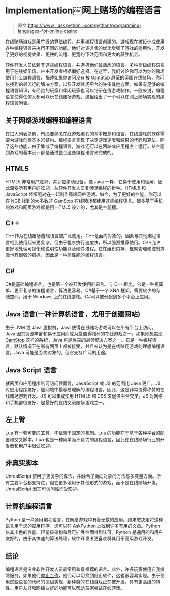 # Implementation￼网上赌场的编程语言

> 原文:[https://www . ask python . com/python/programming-languages-for-online-casino](https://www.askpython.com/python/programming-languages-for-online-casino)

在线赌场游戏是用广泛的算法编程，并用编程语言创建的。游戏现在被设计成使用各种编程语言来执行不同的功能。他们对语言集的优化增强了游戏的适用性，开发了更好的视觉效果、更快的流程、更宽的下注范围和更大的获胜机会。

软件开发人员依赖于这些编程语言，并选择他们最熟悉的语言。多种高级编程语言用于在线娱乐场，并由开发者根据偏好选择。在这里，我们讨论你可以为你的赌场使用什么编程语言，描述如果你[访问没有被 GamStop](https://www.nongamstopbets.com/casinos-not-on-gamstop/) 屏蔽的英国在线赌场，你可以找到的最流行的解决方案，以及开发赌场平台的许多其他方面。如果有足够的编程语言知识，有经验的玩家和休闲玩家也可以钻研在线游戏制作。一般来说，编程语言使得任何人都可以玩在线赌场游戏。这里给出了一个可以在网上赌场实现的编程语言列表。

## 关于网络游戏编程和编程语言

在进入列表之前，有必要熟悉在线游戏编程的基本概念和语言。在线游戏的软件需要为游戏创建基本的结构。编程语言实现了决定游戏速度和结果的代码和算法。除了这些功能，由于集成了编程语言，游戏还可以在网站或应用程序上运行。从主题到游戏的基本设计都是通过整合这些编程语言来完成的。

## HTML5

HTML5 非常用户友好，并适应移动设备。像 Java 一样，它易于使用和理解，因此深受所有用户的欢迎，从软件开发人员到涉足编程的新手。HTML5 和 JavaScript 经常配对在一起制作高级网络游戏。如今，为了更好的性能，你可以在 NGB 找到的大多数非 GamStop 在线赌场都使用这些编程语言。很多基于手机的游戏和网页游戏都是用 HTML5 设计的，尤其是主题槽。

## C++

C++作为在线赌场游戏语言被广泛使用。C++是面向对象的，因此与其他编程语言相比使用起来更复杂，但由于程序执行速度快，所以强烈推荐使用。C++允许更好地处理可视化和说明性功能以及硬件进程。它在组织内存、框架管理和控制方面也有很强的把握，因此是一种高性能的编程语言。

## C#

C#是基础编程语言，也是第一个被开发使用的语言。与 C++相比，它是一种更简单、更不复杂的编程语言，算法更容易。C#基于一个 XNA 框架，需要较少的存储空间，用于 Windows 上的在线游戏。C#可以被分配到多个平台上应用。

## Java 语言(一种计算机语言，尤用于创建网站)

由于 JVM 或 Java 虚拟机，Java 使得在线赌场游戏可以在所有平台上访问。Java 因其资源丰富和易于应用而成为最值得推荐的在线游戏之一。如果你想[实现 GamStop](https://wpdevshed.com/how-to-implement-gamstop-system-on-your-site) 这样的系统，Java 将是后端的最佳解决方案之一。它是一种编程语言，默认情况下在所有网页上都被接受，并且被认为是在线赌场游戏的理想编程语言。Java 可能是面向对象的，但它支持广泛的用途。

## Java Script 语言

就网页和应用程序的可访问性而言，JavaScript 或 JS 的范围比 Java 更广。JS 对应用程序友好，是网站中最容易理解的编程语言。因此，这是非常值得称赞的在线赌场游戏开发。JS 可以集成使用 HTML5 和 CSS 来促进平台交叉。JS 对网络和手机都很友好，是最好的在线交流赌场游戏之一。

## 左上臂

Lua 有一套可变的工具，不依赖于固定的机制。Lua 的功能在于基于各种平台的配置和交叉脚本。Lua 也是一种简单而不费力的编程语言，因此在在线赌场行业的开发者和用户中很受欢迎。

## 非真实脚本

UnrealScript 使用了更复杂的算法，并融合了面向对象的方法与多变量方面。所有主要平台都支持它，但它更多地用于其他形式的游戏，而不是在线赌场开发。UnrealScript 因其可访问性而受欢迎。

## 计算机编程语言

Python 是一种通用编程语言，在网络游戏中有着无数的应用。如果您决定将这种语言用于您的应用程序，您可以在 AskPython 上找到许多有用的文章。Python 以其出色的性能、轻量级架构和高可扩展性而得到认可。Python 是通用的和用户友好的，由于其快速的算法处理，软件开发者更喜欢将其用于高级游戏开发。

## 结论

编程语言是专业软件开发人员最常用和最推荐的语言。此外，许多玩家使用自我排除服务，如果他们[停止工作](https://www.askpython.com/python/what-to-do-if-gamstop-app-stopped-working)，他们可以切换到阻止软件，这也很容易实现。由于使用这些语言的代码的高级实现，新种类的在线游戏正在被开发，具有更高级的特性。用户友好和网络友好的功能可以帮助玩家尝试在线游戏。